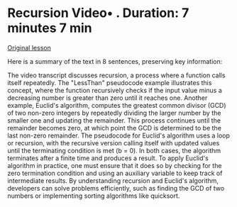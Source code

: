 # Recursion Video• . Duration: 7 minutes 7 min

[Original lesson](https://www.coursera.org/learn/uol-fundamentals-of-computer-science/lecture/ruUO2/recursion)

Here is a summary of the text in 8 sentences, preserving key information:

The video transcript discusses recursion, a process where a function calls itself repeatedly. The "LessThan" pseudocode example illustrates this concept, where the function recursively checks if the input value minus a decreasing number is greater than zero until it reaches one. Another example, Euclid's algorithm, computes the greatest common divisor (GCD) of two non-zero integers by repeatedly dividing the larger number by the smaller one and updating the remainder. This process continues until the remainder becomes zero, at which point the GCD is determined to be the last non-zero remainder. The pseudocode for Euclid's algorithm uses a loop or recursion, with the recursive version calling itself with updated values until the terminating condition is met (b = 0). In both cases, the algorithm terminates after a finite time and produces a result. To apply Euclid's algorithm in practice, one must ensure that it does so by checking for the zero termination condition and using an auxiliary variable to keep track of intermediate results. By understanding recursion and Euclid's algorithm, developers can solve problems efficiently, such as finding the GCD of two numbers or implementing sorting algorithms like quicksort.

